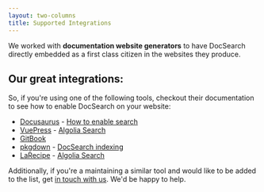 ```yaml
---
layout: two-columns
title: Supported Integrations
---
```


We worked with **documentation website generators** to have DocSearch directly
embedded as a first class citizen in the websites they produce.

## Our great integrations:

So, if you're using one of the following tools, checkout their documentation to
see how to enable DocSearch on your website:

- [Docusaurus][1] - [How to enable search][2]
- [VuePress][3] - [Algolia Search][4]
- [GitBook][5]
- [pkgdown][6] - [DocSearch indexing][7]
- [LaRecipe][8] - [Algolia Search][9]

Additionally, if you're a maintaining a similar tool and would like to be added
to the list, get [in touch with us][10]. We'd be happy to help.

[1]: https://docusaurus.io/
[2]: https://docusaurus.io/docs/en/search#docsNav
[3]: https://vuepress.vuejs.org/
[4]: https://vuepress.vuejs.org/default-theme-config/#search-box
[5]: https://docs.gitbook.com/
[6]: http://pkgdown.r-lib.org/index.html
[7]: http://pkgdown.r-lib.org/articles/pkgdown.html#search
[8]: https://larecipe.binarytorch.com.my/docs/1.2/overview
[9]: https://larecipe.binarytorch.com.my/docs/1.2/configurations#search
[10]: mailto:docsearch@algolia.com
